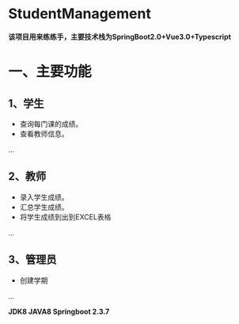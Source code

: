 # StudentManagement
**该项目用来练练手，主要技术栈为SpringBoot2.0+Vue3.0+Typescript**

# 一、主要功能

## 1、学生

- 查询每门课的成绩。
- 查看教师信息。

...

## 2、教师

- 录入学生成绩。
- 汇总学生成绩。
- 将学生成绩到出到EXCEL表格

...

## 3、管理员

- 创建学期

...


**JDK8  JAVA8  Springboot 2.3.7**
